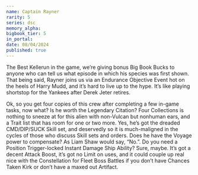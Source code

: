 ```yaml
---
name: Captain Rayner
rarity: 5
series: dsc
memory_alpha:
bigbook_tier: 5
in_portal:
date: 08/04/2024
published: true
---
```


The Best Kellerun in the game, we’re giving bonus Big Book Bucks to anyone who can tell us what episode in which his species was first shown. That being said, Rayner joins us via an Endurance Objective Event hot on the heels of Harry Mudd, and it’s hard to live up to the hype. It’s like playing shortstop for the Yankees after Derek Jeter retires. 

Ok, so you get four copies of this crew after completing a few in-game tasks, now what? Is he worth the Legendary Citation? Four Collections is nothing to sneeze at for this alien with non-Vulcan but nonhuman ears, and a Trait list that has room for one or two more. Yes, he’s got the dreaded CMD/DIP/SUCK Skill set, and deservedly so it is much-maligned in the cycles of those who discuss Skill sets and orders. Does he have the Voyage power to compensate? As Liam Shaw would say, “No.”. Do you need a Position Trigger-locked Instant Damage Ship Ability? Sure, maybe. It’s got a decent Attack Boost, it’s got no Limit on uses, and it could couple up real nice with the Constellation for Fleet Boss Battles if you don’t have Chances Taken Kirk or don’t have a maxed out Artifact.
